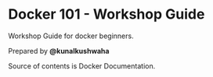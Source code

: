 # Docker 101 - Workshop Guide

Workshop Guide for docker beginners.

Prepared by __@kunalkushwaha__

Source of contents is Docker Documentation.